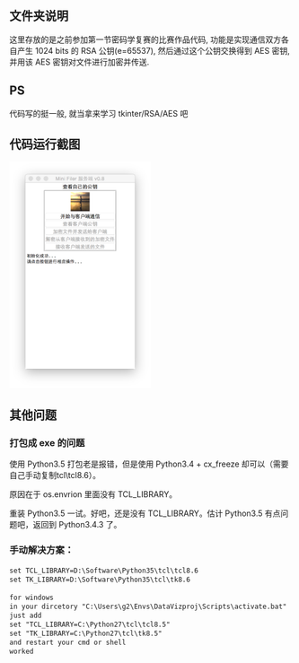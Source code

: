 ## 文件夹说明
这里存放的是之前参加第一节密码学复赛的比赛作品代码, 功能是实现通信双方各自产生 1024 bits 的 RSA 公钥(e=65537), 然后通过这个公钥交换得到 AES 密钥, 并用该 AES 密钥对文件进行加密并传送.

## PS
代码写的挺一般, 就当拿来学习 tkinter/RSA/AES 吧

## 代码运行截图
<img src="https://github.com/L1nwatch/about-cryptography/blob/master/%E7%AC%AC%E4%B8%80%E5%B1%8A%E5%AF%86%E7%A0%81%E5%AD%A6%E5%A4%8D%E8%B5%9B/run_picture/server.png" width="50%" height="50%">
<!--
<img src="...jpg" width="50%" height="50%">
<img src="...jpg" width="50%" height="50%">
-->

<!-- - ![服务端运行截图](https://github.com/L1nwatch/about-cryptography/blob/master/%E7%AC%AC%E4%B8%80%E5%B1%8A%E5%AF%86%E7%A0%81%E5%AD%A6%E5%A4%8D%E8%B5%9B/run_picture/server.png)
- ![客户端运行截图](https://github.com/L1nwatch/about-cryptography/blob/master/%E7%AC%AC%E4%B8%80%E5%B1%8A%E5%AF%86%E7%A0%81%E5%AD%A6%E5%A4%8D%E8%B5%9B/run_picture/client.png)
- ![成功通信截图](https://github.com/L1nwatch/about-cryptography/blob/master/%E7%AC%AC%E4%B8%80%E5%B1%8A%E5%AF%86%E7%A0%81%E5%AD%A6%E5%A4%8D%E8%B5%9B/run_picture/connect.png)
-->

## 其他问题

### 打包成 exe 的问题

使用 Python3.5 打包老是报错，但是使用 Python3.4 + cx_freeze 却可以（需要自己手动复制tcl\tcl8.6）。

原因在于 os.envrion 里面没有 TCL_LIBRARY。

重装 Python3.5 一试。好吧，还是没有 TCL_LIBRARY。估计 Python3.5 有点问题吧，返回到 Python3.4.3 了。

### 手动解决方案：
    set TCL_LIBRARY=D:\Software\Python35\tcl\tcl8.6
    set TK_LIBRARY=D:\Software\Python35\tcl\tk8.6

    for windows
    in your dircetory "C:\Users\g2\Envs\DataVizproj\Scripts\activate.bat"
    just add
    set "TCL_LIBRARY=C:\Python27\tcl\tcl8.5"
    set "TK_LIBRARY=C:\Python27\tcl\tk8.5"
    and restart your cmd or shell
    worked
